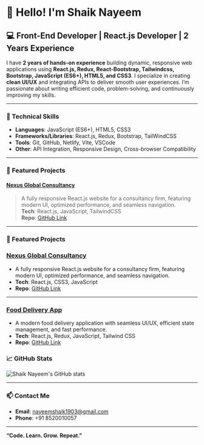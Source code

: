 # 👋 Hello! I'm Shaik Nayeem

## 💻 Front-End Developer | React.js Developer | 2 Years Experience

I have **2 years of hands-on experience** building dynamic, responsive web applications using **React.js, Redux, React-Bootstrap, Tailwindcss, Bootstrap, JavaScript (ES6+), HTML5, and CSS3**. I specialize in creating **clean UI/UX** and integrating APIs to deliver smooth user experiences. I’m passionate about writing efficient code, problem-solving, and continuously improving my skills.

---

### 🔨 Technical Skills

- **Languages**: JavaScript (ES6+), HTML5, CSS3
- **Frameworks/Libraries**: React.js, Redux, Bootstrap, TailWindCSS
- **Tools**: Git, GitHub, Netlify, Vite, VSCode
- **Other**: API Integration, Responsive Design, Cross-browser Compatibility

---

### 🚀 Featured Projects

#### **[Nexus Global Consultancy](https://nexus-global-consultency.netlify.app/)**
> A fully responsive React.js website for a consultancy firm, featuring modern UI, optimized performance, and seamless navigation.  
**Tech**: React.js, JavaScript, TailwindCSS  
**Repo**: [GitHub Link](https://github.com/ShaikNayeem1903/Nexus-Global-Consultancy)

---

### 🚀 Featured Projects

### **[Nexus Global Consultancy](https://nexus-global-consultancy.netlify.app/)**
- A fully responsive React.js website for a consultancy firm, featuring modern UI, optimized performance, and seamless navigation.
- **Tech**: React.js, CSS3, JavaScript  
- **Repo**: [GitHub Link](https://github.com/ShaikNayeem1903/Nexus-Global-Consultancy)  

---

### **[Food Delivery App](https://fooddelivaryapp.netlify.app)**
- A modern food delivery application with seamless UI/UX, efficient state management, and fast performance.
- **Tech**: React.js, Redux, JavaScript, Tailwind CSS  
- **Repo**: [GitHub Link](https://github.com/ShaikNayeem1903/Food-Delivary-App.git)  



### 📈 GitHub Stats

![Shaik Nayeem's GitHub stats](https://github-readme-stats.vercel.app/api?username=ShaikNayeem1903&show_icons=true&theme=tokyonight)

---

### 📫 Contact Me

- **Email**: nayeemshaik1903@gmail.com  
- **Phone**: +91 8520010057   

---

**“Code. Learn. Grow. Repeat.”**
